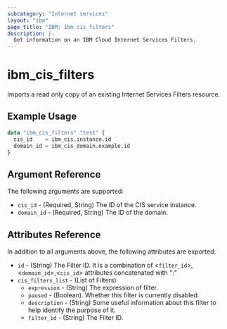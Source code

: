 ```yaml
---
subcategory: "Internet services"
layout: "ibm"
page_title: "IBM: ibm_cis_filters"
description: |-
  Get information on an IBM Cloud Internet Services Filters.
---
```


# ibm_cis_filters

Imports a read only copy of an existing Internet Services Filters resource.

## Example Usage

```terraform
data "ibm_cis_filters" "test" {
  cis_id    = ibm_cis.instance.id
  domain_id = ibm_cis_domain.example.id
}
```

## Argument Reference

The following arguments are supported:

- `cis_id` - (Required, String) The ID of the CIS service instance.
- `domain_id` - (Required, String) The ID of the domain.

## Attributes Reference

In addition to all arguments above, the following attributes are exported:
- `id` - (String) The Filter ID. It is a combination of <`filter_id`>,<`domain_id`>,<`cis_id`> attributes concatenated with ":"
- `cis_filters_list` - (List of Filters)
  - `expression` - (String) The expression of filter.
  - `paused` - (Boolean). Whether this filter is currently disabled.
  - `description` - (String) Some useful information about this filter to help identify the purpose of it.
  - `filter_id` - (String) The Filter ID.


